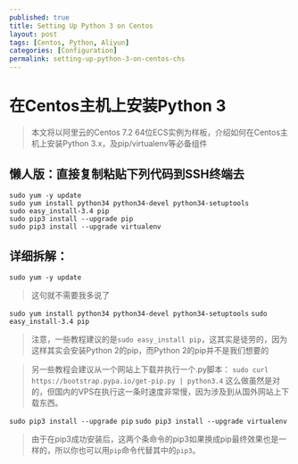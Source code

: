 ```yaml
---
published: true
title: Setting Up Python 3 on Centos
layout: post
tags: [Centos, Python, Aliyun]
categories: [Configuration]
permalink: setting-up-python-3-on-centos-chs
---
```

# 在Centos主机上安装Python 3

> 本文将以阿里云的Centos 7.2 64位ECS实例为样板，介绍如何在Centos主机上安装Python 3.x，及pip/virtualenv等必备组件

## 懒人版：直接复制粘贴下列代码到SSH终端去

    sudo yum -y update
    sudo yum install python34 python34-devel python34-setuptools
    sudo easy_install-3.4 pip
    sudo pip3 install --upgrade pip
    sudo pip3 install --upgrade virtualenv


## 详细拆解：
`sudo yum -y update`
>这句就不需要我多说了

`sudo yum install python34 python34-devel python34-setuptools`
`sudo easy_install-3.4 pip`
> 注意，一些教程建议的是`sudo easy_install pip`，这其实是徒劳的，因为这样其实会安装Python 2的pip，而Python 2的pip并不是我们想要的

> 另一些教程会建议从一个网站上下载并执行一个.py脚本：
> `sudo curl https://bootstrap.pypa.io/get-pip.py | python3.4`
> 这么做虽然是对的，但国内的VPS在执行这一条时速度非常慢，因为涉及到从国外网站上下载东西。

`sudo pip3 install --upgrade pip`
`sudo pip3 install --upgrade virtualenv`
> 由于在pip3成功安装后，这两个条命令的pip3如果换成pip最终效果也是一样的，所以你也可以用`pip`命令代替其中的`pip3`。

